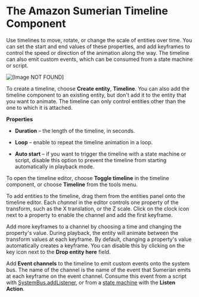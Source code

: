 # The Amazon Sumerian Timeline Component<a name="entities-timeline"></a>

Use timelines to move, rotate, or change the scale of entities over time\. You can set the start and end values of these properties, and add keyframes to control the speed or direction of the animation along the way\. The timeline can also emit custom events, which can be consumed from a state machine or script\.

![\[Image NOT FOUND\]](http://docs.aws.amazon.com/sumerian/latest/userguide/images/tools-timeline.png)

To create a timeline, choose **Create entity**, **Timeline**\. You can also add the timeline component to an existing entity, but don't add it to the entity that you want to animate\. The timeline can only control entities other than the one to which it is attached\.

**Properties**

+ **Duration** – the length of the timeline, in seconds\.

+ **Loop** – enable to repeat the timeline animation in a loop\.

+ **Auto start** – if you want to trigger the timeline with a state machine or script, disable this option to prevent the timeline from starting automatically in playback mode\.

To open the timeline editor, choose **Toggle timeline** in the timeline component, or choose **Timeline** from the tools menu\.

To add entities to the timeline, drag them from the entities panel onto the timeline editor\. Each *channel* in the editor controls one property of the transform, such as the X translation, or the Z scale\. Click on the clock icon next to a property to enable the channel and add the first keyframe\.

Add more keyframes to a channel by choosing a time and changing the property's value\. During playback, the entity will animate between the transform values at each keyframe\. By default, changing a property's value automatically creates a keyframe\. You can disable this by clicking on the key icon next to the **Drop entity here** field\.

Add **Event channels** to the timeline to emit custom events onto the system bus\. The name of the channel is the name of the event that Sumerian emits at each keyframe on the event channel\. Consume this event from a script with [SystemBus\.addListener](https://docs.sumerian.amazonaws.com/engine/latest/docs/Bus.html), or from a [state machine](entities-statemachine.md) with the **Listen Action**\.